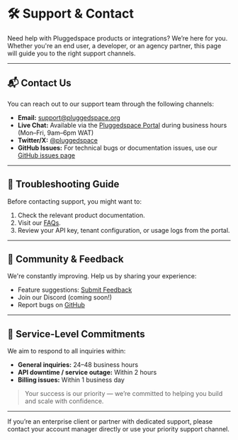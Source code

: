# 🛠️ Support & Contact

Need help with Pluggedspace products or integrations? We’re here for you. Whether you're an end user, a developer, or an agency partner, this page will guide you to the right support channels.

---

## 📬 Contact Us

You can reach out to our support team through the following channels:

- **Email:** [support@pluggedspace.org](mailto:support@pluggedspace.org)
- **Live Chat:** Available via the [Pluggedspace Portal](https://portal.pluggedspace.org) during business hours (Mon–Fri, 9am–6pm WAT)
- **Twitter/X:** [@pluggedspace](https://twitter.com/pluggedspace)
- **GitHub Issues:** For technical bugs or documentation issues, use our [GitHub issues page](https://github.com/pluggedspace)

---

## 🔧 Troubleshooting Guide

Before contacting support, you might want to:

1. Check the relevant product documentation.
2. Visit our [FAQs](faq.md).
3. Review your API key, tenant configuration, or usage logs from the portal.

---

## 🧠 Community & Feedback

We're constantly improving. Help us by sharing your experience:

- Feature suggestions: [Submit Feedback](https://forms.pluggedspace.org/feedback)
- Join our Discord (coming soon!)
- Report bugs on [GitHub](https://github.com/pluggedspace)

---

## 📄 Service-Level Commitments

We aim to respond to all inquiries within:

- **General inquiries:** 24–48 business hours
- **API downtime / service outage:** Within 2 hours
- **Billing issues:** Within 1 business day

> Your success is our priority — we’re committed to helping you build and scale with confidence.

---

If you’re an enterprise client or partner with dedicated support, please contact your account manager directly or use your priority support channel.